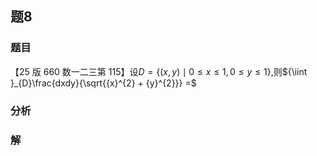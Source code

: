 ## 题8
### 题目
【25 版 660 数一二三第 115】设$D = \{ ( {x, y})  \mid  0 \leq  x \leq  1,0 \leq  y \leq  1\}$,则${\iint }_{D}\frac{dxdy}{\sqrt{{x}^{2} + {y}^{2}}} =$
### 分析

### 解